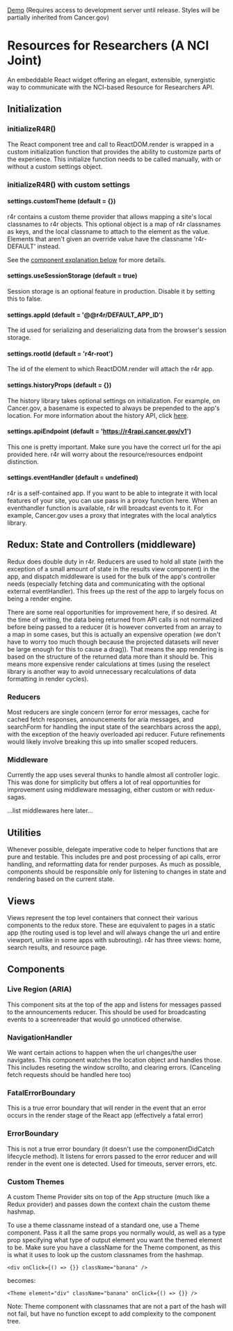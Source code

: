 [Demo](https://gifted-rosalind-be8dbe.netlify.com/) (Requires access to development server until release. Styles will be partially inherited from Cancer.gov)

# Resources for Researchers (A NCI Joint)

An embeddable React widget offering an elegant, extensible, synergistic way to communicate with the NCI-based Resource for Researchers API.

## Initialization 

### initializeR4R()

The React component tree and call to ReactDOM.render is wrapped in a custom initialization function that provides the ability to customize parts of the experience. This initialize function needs to be called manually, with or without a custom settings object.

### initializeR4R() with custom settings

#### settings.customTheme (default = {})

r4r contains a custom theme provider that allows mapping a site's local classnames to r4r objects. This optional object is a map of r4r classnames as keys, and the local classname to attach to the element as the value. Elements that aren't given an override value have the classname 'r4r-DEFAULT' instead.

See the [component explanation below](#component-theme) for more details.

#### settings.useSessionStorage (default = true)

Session storage is an optional feature in production. Disable it by setting this to false.

#### settings.appId (default = '@@r4r/DEFAULT_APP_ID')

The id used for serializing and deserializing data from the browser's session storage.

#### settings.rootId (default = 'r4r-root')

The id of the element to which ReactDOM.render will attach the r4r app.

#### settings.historyProps (default = {})

The history library takes optional settings on initialization. For example, on Cancer.gov, a basename is expected to always be prepended to the app's location. For more information about the history API, click [here](https://github.com/ReactTraining/history).

#### settings.apiEndpoint (default = 'https://r4rapi.cancer.gov/v1')

This one is pretty important. Make sure you have the correct url for the api provided here. r4r will worry about the resource/resources endpoint distinction.

#### settings.eventHandler (default = undefined)

r4r is a self-contained app. If you want to be able to integrate it with local features of your site, you can use pass in a proxy function here. When an eventhandler function is available, r4r will broadcast events to it. For example, Cancer.gov uses a proxy that integrates with the local analytics library.

## Redux: State and Controllers (middleware)

Redux does double duty in r4r. Reducers are used to hold all state (with the exception of a small amount of state in the results view component) in the app, and dispatch middleware is used for the bulk of the app's controller needs (especially fetching data and communicating with the optional external eventHandler). This frees up the rest of the app to largely focus on being a render engine.

There are some real opportunities for improvement here, if so desired. At the time of writing, the data being returned from API calls is not normalized before being passed to a reducer (it is however converted from an array to a map in some cases, but this is actually an expensive operation (we don't have to worry too much though because the projected datasets will never be large enough for this to cause a drag)). That means the app rendering is based on the structure of the returned data more than it should be. This means more expensive render calculations at times (using the reselect library is another way to avoid unnecessary recalculations of data formatting in render cycles).

### Reducers

Most reducers are single concern (error for error messages, cache for cached fetch responses, announcements for aria messages, and searchForm for handling the input state of the searchbars across the app), with the exception of the heaviy overloaded api reducer. Future refinements would likely involve breaking this up into smaller scoped reducers.

### Middleware 

Currently the app uses several thunks to handle almost all controller logic. This was done for simplicity but offers a lot of real opportunities for improvement using middleware messaging, either custom or with redux-sagas.

...list middlewares here later...

## Utilities

Whenever possible, delegate imperative code to helper functions that are pure and testable. This includes pre and post processing of api calls, error handling, and reformatting data for render purposes. As much as possible, components should be responsible only for listening to changes in state and rendering based on the current state.

## Views

Views represent the top level containers that connect their various components to the redux store. These are equivalent to pages in a static app (the routing used is top level and will always change the url and entire viewport, unlike in some apps with subrouting). r4r has three views: home, search results, and resource page.

## Components 

### Live Region (ARIA)

This component sits at the top of the app and listens for messages passed to the announcements reducer. This should be used for broadcasting events to a screenreader that would go unnoticed otherwise.

### NavigationHandler

We want certain actions to happen when the url changes/the user navigates. This component watches the location object and handles those. This includes reseting the window scrollto, and clearing errors. (Canceling fetch requests should be handled here too)

### FatalErrorBoundary

This is a true error boundary that will render in the event that an error occurs in the render stage of the React app (effectively a fatal error)

### ErrorBoundary

This is not a true error boundary (it doesn't use the componentDidCatch lifecycle method). It listens for errors passed to the error reducer and will render in the event one is detected. Used for timeouts, server errors, etc.

<a name="component-theme"></a>
### Custom Themes

A custom Theme Provider sits on top of the App structure (much like a Redux provider) and passes down the context chain the custom theme hashmap. 

To use a theme classname instead of a standard one, use a Theme component. Pass it all the same props you normally would, as well as a type prop specifying what type of output element you want the themed element to be.
Make sure you have a className for the Theme component, as this is what it uses to look up the custom classnames from the hashmap.

```
<div onClick={() => {}} className="banana" />
```

becomes:

```
<Theme element="div" className="banana" onClick={() => {}} />
```

Note: Theme component with classnames that are not a part of the hash will not fail, but have no function except to add complexity to the component tree.